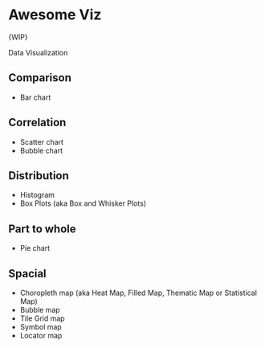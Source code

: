 # Awesome Viz
{WIP}

Data Visualization


## Comparison
* Bar chart

## Correlation
* Scatter chart
* Bubble chart

## Distribution
* Histogram
* Box Plots (aka Box and Whisker Plots) 

## Part to whole
* Pie chart

## Spacial
* Choropleth map (aka Heat Map, Filled Map, Thematic Map or Statistical Map)
* Bubble map
* Tile Grid map
* Symbol map
* Locator map

